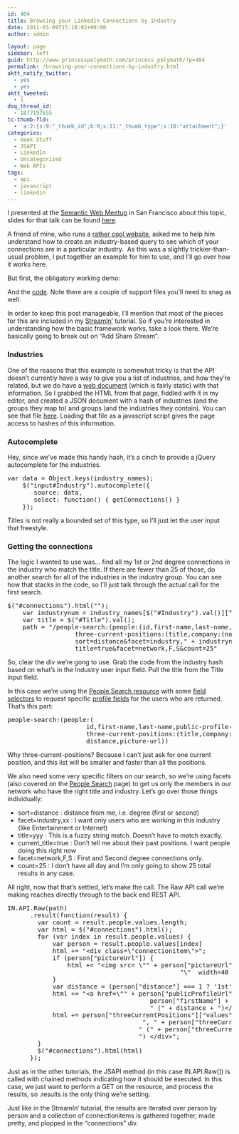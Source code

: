 ```yaml
---
id: 404
title: Browsing your LinkedIn Connections by Industry
date: 2011-03-09T15:18:02+00:00
author: admin

layout: page
sidebar: left
guid: http://www.princesspolymath.com/princess_polymath/?p=404
permalink: /browsing-your-connections-by-industry.html
aktt_notify_twitter:
  - yes
  - yes
aktt_tweeted:
  - 1
dsq_thread_id:
  - 1877197655
tc-thumb-fld:
  - 'a:2:{s:9:"_thumb_id";b:0;s:11:"_thumb_type";s:10:"attachment";}'
categories:
  - Geek Stuff
  - JSAPI
  - LinkedIn
  - Uncategorized
  - Web APIs
tags:
  - api
  - javascript
  - linkedin
---
```

I presented at the [Semantic Web Meetup](http://www.meetup.com/The-San-Francisco-Semantic-Web-Meetup/events/16940644/) in San Francisco about this topic, slides for that talk can be found [here](/assets/img/2011/06/semantic-Presentation.pdf).

A friend of mine, who runs a [rather cool website](http://www.dailyendeavor.com), asked me to help him understand how to create an industry-based query to see which of your connections are in a particular industry.  As this was a slightly trickier-than-usual problem, I put together an example for him to use, and I&#8217;ll go over how it works here.

But first, the obligatory working demo:

And the [code](http://www.princesspolymath.com/dailyendeav/industry.html). Note there are a couple of support files you&#8217;ll need to snag as well.

In order to keep this post manageable, I&#8217;ll mention that most of the pieces for this are included in my [StreamIn&#8217;](http://www.princesspolymath.com/princess_polymath/?p=347) tutorial. So if you&#8217;re interested in understanding how the basic framework works, take a look there. We&#8217;re basically going to break out on &#8220;Add Share Stream&#8221;.

### Industries

One of the reasons that this example is somewhat tricky is that the API doesn&#8217;t currently have a way to give you a list of industries, and how they&#8217;re related, but we do have a [web document](http://developer.linkedin.com/docs/DOC-1011) (which is fairly static) with that information. So I grabbed the HTML from that page, fiddled with it in my editor, and created a JSON document with a hash of industries (and the groups they map to) and groups (and the industries they contain). You can see that file [here](http://www.princesspolymath.com/dailyendeav/industries.js). Loading that file as a javascript script gives the page access to hashes of this information.

### Autocomplete

Hey, since we&#8217;ve made this handy hash, it&#8217;s a cinch to provide a jQuery autocomplete for the industries.

<pre>var data = Object.keys(industry_names);
	$("input#Industry").autocomplete({
	   source: data,
	   select: function() { getConnections() }
	});</pre>

Titles is not really a bounded set of this type, so I&#8217;ll just let the user input that freestyle.

### Getting the connections

The logic I wanted to use was&#8230; find all my 1st or 2nd degree connections in the industry who match the title. If there are fewer than 25 of those, do another search for all of the industries in the industry group. You can see how that stacks in the code, so I&#8217;ll just talk through the actual call for the first search.

<pre>$("#connections").html("");
	var industrynum = industry_names[$("#Industry").val()]["code"]
	var title = $("#Title").val();
	path = "/people-search:(people:(id,first-name,last-name,public-profile-url,
                  three-current-positions:(title,company:(name,industry)),distance,picture-url))?
                  sort=distance&facet=industry," + industrynum + "&title=" + title + "&current-
                  title=true&facet=network,F,S&count=25"</pre>

So, clear the div we&#8217;re gong to use. Grab the code from the industry hash based on what&#8217;s in the Industry user input field. Pull the title from the Title input field.

In this case we&#8217;re using the [People Search resource](http://developer.linkedin.com/docs/DOC-1191) with some [field selectors](http://developer.linkedin.com/docs/DOC-1014) to request specific [profile fields](http://developer.linkedin.com/docs/DOC-1061) for the users who are returned. That&#8217;s this part:

<pre>people-search:(people:(
                     id,first-name,last-name,public-profile-url,
                     three-current-positions:(title,company:(name,industry)),
                     distance,picture-url))</pre>

Why three-current-positions? Because I can&#8217;t just ask for one current position, and this list will be smaller and faster than all the positions.

We also need some very specific filters on our search, so we&#8217;re using facets (also covered on the [People Search](http://developer.linkedin.com/docs/DOC-1191) page) to get us only the members in our network who have the right title and industry. Let&#8217;s go over those things individually:

  * sort=distance : distance from me, i.e. degree (first or second)
  * facet=industry,xx : I want only users who are working in this industry (like Entertainment or Internet)
  * title=yyy : This is a fuzzy string match. Doesn&#8217;t have to match exactly.
  * current_title=true : Don&#8217;t tell me about their past positions. I want people doing this right now
  * facet=network,F,S : First and Second degree connections only.
  * count=25 : I don&#8217;t have all day and I&#8217;m only going to show 25 total results in any case.

All right, now that that&#8217;s settled, let&#8217;s make the call. The Raw API call we&#8217;re making reaches directly through to the back end REST API.

<pre>IN.API.Raw(path)
	  .result(function(result) {
	    var count = result.people.values.length;
	    var html = $("#connections").html();
	  	for (var index in result.people.values) {
	  		var person = result.people.values[index]
	  		html += "&lt;div class=\"connectionitem\"&gt;";
	  		if (person["pictureUrl"]) {
		  		html += "&lt;img src= \"" + person["pictureUrl"] +
                                              "\"  width=40 align=right/&gt;";
			}
			var distance = (person["distance"] === 1 ? '1st' : '2nd')
	  		html += "&lt;a href=\"" + person["publicProfileUrl"] + "\"&gt;&lt;h3&gt;" +
                                      person["firstName"] + " " + person["lastName"] +
                                      " (" + distance + ")&lt;/h3&gt;&lt;/a&gt;";
	  		html += person["threeCurrentPositions"]["values"][0]["title"] +
                                    ", " + person["threeCurrentPositions"]["values"][0]["company"]["name"] +
                                   " (" + person["threeCurrentPositions"]["values"][0]["company"]["industry"] +
                                   ") &lt;/div&gt;";
	  	}
	  	$("#connections").html(html)
	  });</pre>

Just as in the other tutorials, the JSAPI method (in this case IN.API.Raw()) is called with chained methods indicating how it should be executed. In this case, we just want to perform a GET on the resource, and process the results, so .results is the only thing we&#8217;re setting.

Just like in the StreamIn&#8217; tutorial, the results are iterated over person by person and a collection of connectionitems is gathered together, made pretty, and plopped in the &#8220;connections&#8221; div.
